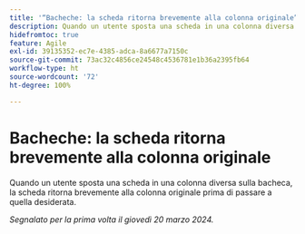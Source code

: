 ```yaml
---
title: '“Bacheche: la scheda ritorna brevemente alla colonna originale”'
description: Quando un utente sposta una scheda in una colonna diversa sulla bacheca, la scheda ritorna brevemente alla colonna originale prima di passare a quella desiderata.
hidefromtoc: true
feature: Agile
exl-id: 39135352-ec7e-4385-adca-8a6677a7150c
source-git-commit: 73ac32c4856ce24548c4536781e1b36a2395fb64
workflow-type: ht
source-wordcount: '72'
ht-degree: 100%

---
```


# Bacheche: la scheda ritorna brevemente alla colonna originale

Quando un utente sposta una scheda in una colonna diversa sulla bacheca, la scheda ritorna brevemente alla colonna originale prima di passare a quella desiderata.

_Segnalato per la prima volta il giovedì 20 marzo 2024._
